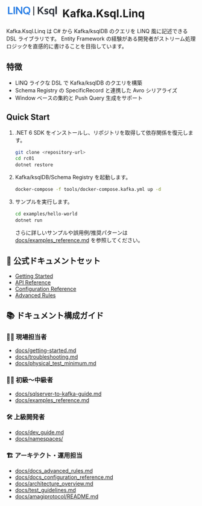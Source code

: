 # <img src="./LinqKsql-logo.png?raw=true" alt="Kafka.Ksql.Linq Icon" height="32"/><span>&nbsp;  </span> Kafka.Ksql.Linq


Kafka.Ksql.Linq は C# から Kafka/ksqlDB のクエリを LINQ 風に記述できる DSL ライブラリです。
Entity Framework の経験がある開発者がストリーム処理ロジックを直感的に書けることを目指しています。

## 特徴
- LINQ ライクな DSL で Kafka/ksqlDB のクエリを構築
- Schema Registry の SpecificRecord と連携した Avro シリアライズ
- Window ベースの集約と Push Query 生成をサポート

## Quick Start
1. .NET 6 SDK をインストールし、リポジトリを取得して依存関係を復元します。
   ```bash
   git clone <repository-url>
   cd rc01
   dotnet restore
   ```
2. Kafka/ksqlDB/Schema Registry を起動します。
   ```bash
   docker-compose -f tools/docker-compose.kafka.yml up -d
   ```
3. サンプルを実行します。
   ```bash
   cd examples/hello-world
   dotnet run
   ```
   さらに詳しいサンプルや誤用例/推奨パターンは [docs/examples_reference.md](docs/examples_reference.md) を参照してください。

## 📖 公式ドキュメントセット
- [Getting Started](docs/getting-started.md)
- [API Reference](docs/api_reference.md)
- [Configuration Reference](docs/docs_configuration_reference.md)
- [Advanced Rules](docs/docs_advanced_rules.md)

## 📚 ドキュメント構成ガイド
### 🧑‍🔧 現場担当者
- [docs/getting-started.md](docs/getting-started.md)
- [docs/troubleshooting.md](docs/troubleshooting.md)
- [docs/physical_test_minimum.md](docs/physical_test_minimum.md)

### 🧑‍🏫 初級〜中級者
- [docs/sqlserver-to-kafka-guide.md](docs/sqlserver-to-kafka-guide.md)
- [docs/examples_reference.md](docs/examples_reference.md)

### 🛠️ 上級開発者
- [docs/dev_guide.md](docs/dev_guide.md)
- [docs/namespaces/](docs/namespaces)

### 🏗️ アーキテクト・運用担当
- [docs/docs_advanced_rules.md](docs/docs_advanced_rules.md)
- [docs/docs_configuration_reference.md](docs/docs_configuration_reference.md)
- [docs/architecture_overview.md](docs/architecture_overview.md)
- [docs/test_guidelines.md](docs/test_guidelines.md)
- [docs/amagiprotocol/README.md](docs/amagiprotocol/README.md)
